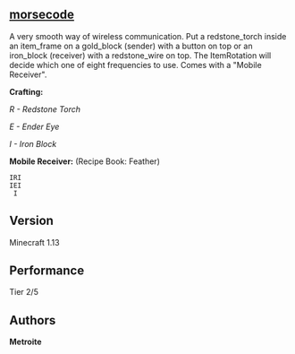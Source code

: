 ## [morsecode](https://minhaskamal.github.io/DownGit/#/home?url=https://github.com/Metroite/datapacks/tree/master/morsecode)

A very smooth way of wireless communication. Put a redstone_torch inside an item_frame on a gold_block (sender) with a button on top or an iron_block (receiver) with a redstone_wire on top. The ItemRotation will decide which one of eight frequencies to use. Comes with a "Mobile Receiver".

**Crafting:**

*R - Redstone Torch*

*E - Ender Eye*

*I - Iron Block*

**Mobile Receiver:** (Recipe Book: Feather)
```
IRI
IEI
 I
```

## Version

Minecraft 1.13

## Performance

Tier 2/5

## Authors

**Metroite**

